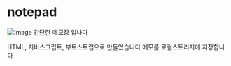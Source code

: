 # notepad
![image](https://user-images.githubusercontent.com/92633458/186341646-428dcd57-8cf7-4ed8-b038-b0bf096cf5ea.png)
간단한 메모장 입나다

HTML, 자바스크립트, 부트스트랩으로 만들었습니다
메모를 로컬스토리지에 저장합니다
